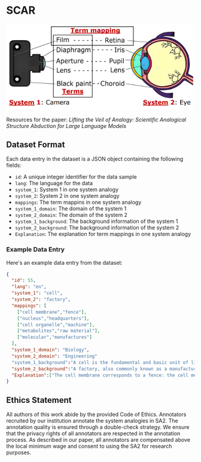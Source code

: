 # SCAR

![SA2_Example](figure/SA2.png)

Resources for the paper: *Lifting the Veil of Analogy: Scientific Analogical Structure Abduction for Large Language Models*

## Dataset Format

Each data entry in the dataset is a JSON object containing the following fields:

- `id`: A unique integer identifier for the data sample
- `lang`: The language for the data
- `system_1`: System 1 in one system analogy
- `system_2`: System 2 in one system analogy
- `mappings`: The term mappins in one system analogy
- `system_1_domain`: The domain of the system 1
- `system_2_domain`: The domain of the system 2
- `system_1_background`: The background information of the system 1
- `system_2_background`: The background information of the system 2
- `Explanation`: The explanation for term mappings in one system analogy

### Example Data Entry

Here's an example data entry from the dataset:
```json
{
  "id": 55,
  "lang": "en",
  "system_1": "cell",
  "system_2": "factory",
  "mappings": [
    ["cell membrane","fence"],
    ["nucleus","headquarters"],
    ["cell organelle","machine"],
    ["metabolites","raw material"],
    ["molecular","manufactures"]
  ],
  "system_1_domain": "Biology",
  "system_2_domain": "Engineering"
  "system_1_background":"A cell is the fundamental and basic unit of life. It refers to a small and microscopic unit that possesses all the essential characteristics of life, such as the ability to respond to stimuli, reproduce, and process energy. The cell has three principal components: the cell membrane, nucleus, and cytoplasm with cell organelles. The cell membrane constitutes a thin boundary that encloses and protects the cell’s contents. The nucleus is a large organelle that controls the cell's activities and contains its genetic material. The cytoplasm is the fluid that fills the cell, and cell organelles are specialized subunits that carry out specific metabolic functions in the cell. Cells are involved in metabolism, which involves the breakdown and synthesis of metabolites, substances required for cell growth, and energy production. Molecular aspects of the cell include the proteins, lipids, and DNA that make up its structure and perform its essential functions.",
  "system_2_background":"A factory, also commonly known as a manufacturing or production plant, is a large industrial facility where workers operate machinery to manufacture items or process raw materials into other products. They are a significant component of modern economic production, responsible for creating and refining the majority of the world's goods. Factories have a complex structure consisting of multiple buildings filled with various machines and equipment for assembly line production. They may manufacture discrete products or continuously produced materials using heat or electricity to transform streams of raw materials. As a critical part of the production process, factories require large warehouses and transportation facilities for efficient operation. The term \"mill\" is often used to describe factories that manufacture specific goods, such as steel or paper. Factories may also have fences around them for security purposes and typically have headquarters located on site. Overall, factories play an essential role in economic production and are key players in the global manufacturing industry.",
  "Explanation":["The cell membrane corresponds to a fence: the cell membrane is the outer structure of the cell, playing a role in protecting and controlling the substances that enter and exit the cell; the fence of a factory is the outer structure of the factory, serving to protect and restrict access for personnel. In this analogy, both the cell membrane and the fence are boundaries and protective barriers for their respective systems.","The nucleus corresponds to headquarters: the nucleus is the center in the cell that controls gene expression and genetic information transfer; the headquarters of a factory is responsible for production planning and management. In this analogy, both the nucleus and the headquarters are the control and management centers of their respective systems.","Cell organelles correspond to machines: cell organelles are the structures responsible for performing specific functions in the cell; machines in a factory are responsible for performing various tasks in the production process. In this analogy, both cell organelles and machines are components that execute specific functions in their respective systems.","Metabolites correspond to raw materials: metabolites in the cell are substances involved in biochemical reactions, such as proteins, fats, and carbohydrates; raw materials in a factory are used for producing finished products. In this analogy, both metabolites and raw materials are substances that are necessary for production and reaction in their respective systems.","Molecules correspond to finished products: molecules such as ATP, produced by the cell through metabolic processes, are the energy source of the cell; finished products produced by a factory are the final products that can be sold and used. In this analogy, both molecules and finished products are the products of their respective systems."]
}
```

## Ethics Statement
All authors of this work abide by the provided Code of Ethics. Annotators recruited by our institution annotate the system analogies in SA2. The annotation quality is ensured through a double-check strategy. We ensure that the privacy rights of all annotators are respected in the annotation process. As described in our paper, all annotators are compensated above the local minimum wage and consent to using the SA2 for research purposes.
